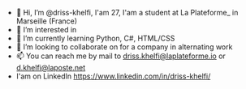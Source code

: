 - 👋 Hi, I’m @driss-khelfi, I'am 27, I'am a student at La Plateforme_ in Marseille (France)
- 👀 I’m interested in
- 🌱 I’m currently learning Python, C#, HTML/CSS
- 💞️ I’m looking to collaborate on for a company in alternating work
- 📫 You can reach me by mail to driss.khelfi@laplateforme.io or d.khelfi@laposte.net
- I'am on LinkedIn https://www.linkedin.com/in/driss-khelfi/

<!---
driss-khelfi/driss-khelfi is a ✨ special ✨ repository because its `README.md` (this file) appears on your GitHub profile.
You can click the Preview link to take a look at your changes.
--->
